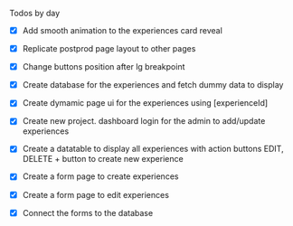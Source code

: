 Todos by day

- [x] Add smooth animation to the experiences card reveal

- [x] Replicate postprod page layout to other pages

- [x] Change buttons position after lg breakpoint

- [x] Create database for the experiences and fetch dummy data to display

- [x] Create dymamic page ui for the experiences using [experienceId]

- [x] Create new project. dashboard login for the admin to add/update experiences

- [x] Create a datatable to display all experiences with action buttons EDIT, DELETE + button to create new experience

- [x] Create a form page to create experiences

- [x] Create a form page to edit experiences

- [x] Connect the forms to the database
